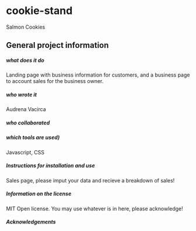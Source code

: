 # cookie-stand
Salmon Cookies

## General project information 

##### what does it do

Landing page with business information for customers, and a business page to account sales for the business owner.

##### who wrote it

Audrena Vacirca

##### who collaborated



##### which tools are used)

Javascript, CSS

##### Instructions for installation and use

Sales page, please imput your data and recieve a breakdown of sales!

##### Information on the license

MIT Open license. You may use whatever is in here, please acknowledge!

##### Acknowledgements


